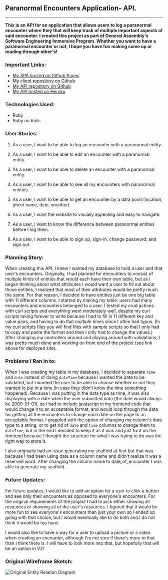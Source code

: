 ## **Paranormal Encounters Application- API**.
------------------------------------------------------

**This is an API for an application that allows users to log a paranormal
encounter where they that will keep track of multiple important aspects of said
encounter. I created this project as part of General Assembly's Software
Engineering Immersive Program. Whether you want to have a paranormal encounter
or not, I hope you have fun making some up or reading through other's!**

### **Important Links**:

* [My SPA hosted on Github Pages](https://reginapizza.github.io/paranormal_encounters_app/)
* [My client repository on Github](https://github.com/reginapizza/paranormal_encounters_app)
* [My API repository on Github](https://github.com/reginapizza/Paranormal_API)
* [My API hosted on Heroku](https://sheltered-lowlands-54306.herokuapp.com/)

### **Technologies Used:**
* Ruby
* Ruby on Rails

### **User Stories:**

1. As a user, I want to be able to log an encounter with a paranormal entity.

2. As a user, I want to be able to edit an encounter with a paranormal entity.

3. As a user, I want to be able to delete an encounter with a paranormal entity.

4. As a user, I want to be able to see all my encounters with paranormal entities.

5. As a user, I want to be able to get an encounter by a data point (location, ghost name, date, weather)

7. As a user, I want the website to visually appealing and easy to navigate.

8. As a user, I want to know the difference between paranormal entities before I log them.

9. As a user, I want to be able to sign up, sign-in, change password, and sign out.

### **Planning Story:**

When creating this API, I knew I wanted my database to hold a user and that user's encounters. Originally, I had planned for encounters to consist of multiple kinds of entities that would each have their own table, but as I began thinking about what attributes I would want a user to fill out about those entities, I realized that most of their attributes would be pretty much the same. For that reason, I decided to have entities just be one big table with 11 different columns. I started by making my table: users had many encounters and encounters belonged to a user. I tested my crud actions with curl scripts and everything went moderately well, despite my curl scripts taking forever to write because I had to fill in 11 different key and value pairs, and having to do that multiple times since I often had typos. (In my curl scripts files you will find files with sample scripts so that I only had to copy and paste the format and then I only had to change the values.) After changing my controllers around and playing around with validations, I was pretty much done and working on front end of the project (see link above for deployed site).

### **Problems I Ran in to:**

When I was creating my table in my database, I decided to separate ```time``` and ```date``` instead of doing ```dateTime``` because I wanted the date to be validated, but I wanted the user to be able to choose whether or not they wanted to put in a time (in case they didn't know the time something happened). Because I was putting in the data type as time, it was also displaying with a date when the user submitted data (the date would always be 2000-01-01), so I had to include javascript in my frontend code that would change it to an acceptable format, and would loop through the data for getting all the encounters to change each date on the page to an acceptable format. I grappled with the option of changing my column's data type to a string, or to get rid of ```date``` and ```time``` columns to change them to ```dateTime```, but in the end I decided to keep it as it was and just fix it on the frontend because I thought the structure for what I was trying to do was the right way to store it.

I also originally had an issue generating my scaffold at first but that was because I had been using date as a column name and didn't realize it was a reserved word. After changing the column name to date_of_encounter I was able to generate my scaffold.

### **Future Updates:**

For future updates, I would like to add an option for a user to click a button and see only their encounters as opposed to everyone's encounters. For the original requirements of the project I had to pick either showing all resources or showing all of the user's resources. I figured that it would be more fun to see everyone's encounters than just your own so I ended up going with that choice, but I would eventually like to do both and I do not think it would be too hard.

I would also like to have a way for a user to upload a picture or a video when creating an encounter, although I'm not sure if there's more to that than I think there is. I will have to look more into that, but hopefully that will be an option in V2!

### **Original Wireframe Sketch:**

![Original Entity Relation Diagram](https://i.imgur.com/prjNGOF.jpg)
